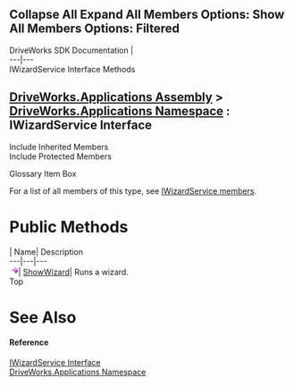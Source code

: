 Collapse All Expand All Members Options: Show All  Members Options: Filtered   
---  
DriveWorks SDK Documentation  |   
---|---  
IWizardService Interface Methods   
  
[DriveWorks.Applications Assembly](topic13.md) > [DriveWorks.Applications Namespace](topic16.md) : IWizardService Interface  
---  
  
Include Inherited Members    
Include Protected Members    


Glossary Item Box

For a list of all members of this type, see [IWizardService members](topic643.md).

# Public Methods

| Name| Description  
---|---|---  
![ Method](dotnetimages/Method.gif)| [ShowWizard](topic647.md)| Runs a wizard.   
Top

# See Also

#### Reference

[IWizardService Interface](topic642.md)   
[DriveWorks.Applications Namespace](topic16.md)


